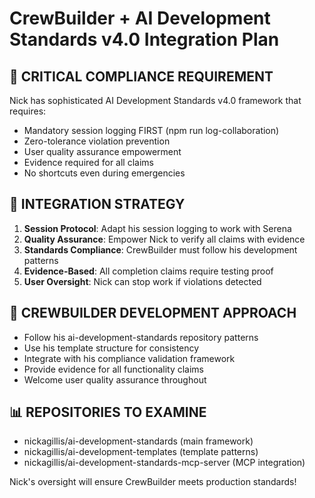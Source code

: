 # CrewBuilder + AI Development Standards v4.0 Integration Plan

## 🚨 CRITICAL COMPLIANCE REQUIREMENT
Nick has sophisticated AI Development Standards v4.0 framework that requires:
- Mandatory session logging FIRST (npm run log-collaboration)
- Zero-tolerance violation prevention 
- User quality assurance empowerment
- Evidence required for all claims
- No shortcuts even during emergencies

## 🔄 INTEGRATION STRATEGY
1. **Session Protocol**: Adapt his session logging to work with Serena
2. **Quality Assurance**: Empower Nick to verify all claims with evidence
3. **Standards Compliance**: CrewBuilder must follow his development patterns
4. **Evidence-Based**: All completion claims require testing proof
5. **User Oversight**: Nick can stop work if violations detected

## 🎯 CREWBUILDER DEVELOPMENT APPROACH
- Follow his ai-development-standards repository patterns
- Use his template structure for consistency
- Integrate with his compliance validation framework
- Provide evidence for all functionality claims
- Welcome user quality assurance throughout

## 📊 REPOSITORIES TO EXAMINE
- nickagillis/ai-development-standards (main framework)
- nickagillis/ai-development-templates (template patterns)
- nickagillis/ai-development-standards-mcp-server (MCP integration)

Nick's oversight will ensure CrewBuilder meets production standards!
